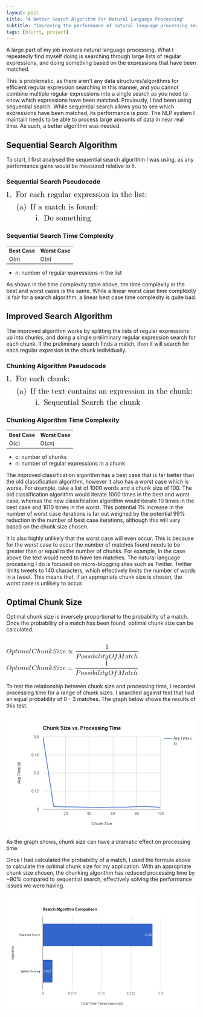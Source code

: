 ```yaml
---
layout: post
title: "A Better Search Algorithm For Natural Language Processing"
subtitle: "Improving the performance of natural language processing search algorithms."
tags: [blurrt, project]
---
```


<p>A large part of my job involves natural language processing. What I repeatedly find myself doing is searching through large lists of regular expressions, and doing something based on the expressions that have been matched.</p>

<p>This is problematic, as there aren’t any data structures/algorithms for efficient regular expression searching in this manner, and you cannot combine multiple regular expressions into a single search as you need to know which expressions have been matched. Previously, I had been using sequential search. While sequential search allows you to see which expressions have been matched, its performance is poor. The NLP system I maintain needs to be able to process large amounts of data in near real time. As such, a better algorithm was needed.</p>

<h2>Sequential Search Algorithm</h2>

<p>To start, I first analysed the sequential search algorithm I was using, as any performance gains would be measured relative to it.</p>

<h3>Sequential Search Pseudocode</h3>
<img src="/img/a-better-search-algorithm-for-nlp/small-sequential-search-pseudo.png">

<h3>Sequential Search Time Complexity</h3>
<table>
	<tr>
		<th>
			Best Case
		</th>
		<th>
			Worst Case
		</th>
	</tr>
	<tr>
		<td>
			O(n)
		</td>
		<td>
			O(n)
		</td>
	</tr>
</table>

<ul class="simple-list">
	<li>
		n: number of regular expressions in the list
	</li>
</ul>

<p>As shown in the time complexity table above, the time complexity in the best and worst cases is the same. While a linear worst case time complexity is fair for a search algorithm, a linear best case time complexity is quite bad.</p>

<h2>Improved Search Algorithm</h2>

<p>The improved algorithm works by splitting the lists of regular expressions up into chunks, and doing a single preliminary regular expression search for each chunk. If the preliminary search finds a match, then it will search for each regular expresion in the chunk individually.</p>

<h3>Chunking Algorithm Pseudocode</h3>
<img src="/img/a-better-search-algorithm-for-nlp/small-chunk-search-pseudo.png">

<h3>Chunking Algorithm Time Complexity</h3>
<table>
	<tr>
		<th>
			Best Case
		</th>
		<th>
			Worst Case
		</th>
	</tr>
	<tr>
		<td>
			O(c)
		</td>
		<td>
			O(cn)
		</td>
	</tr>
</table>

<ul class="simple-list">
	<li>
		c: number of chunks
	</li>
	<li>
		n: number of regular expressions in a chunk
	</li>
</ul>

<p>The improved classification algorithm has a best case that is far better than the old classification algorithm, however it also has a worst case which is worse. For example, take a list of 1000 words and a chunk size of 100. The old classification algorithm would iterate 1000 times in the best and worst case, whereas the new classification algorithm would iterate 10 times in the best case and 1010 times in the worst. This potential 1% increase in the number of worst case iterations is far out weighed by the potential 99% reduction in the number of best case iterations, although this will vary based on the chunk size chosen.</p>

<p>It is also highly unlikely that the worst case will even occur. This is because for the worst case to occur the number of matches found needs to be greater than or equal to the number of chunks. For example, in the case above the text would need to have ten matches. The natural language processing I do is focused on micro-blogging sites such as Twitter. Twitter limits tweets to 140 characters, which effectively limits the number of words in a tweet. This means that, if an appropriate chunk size is chosen, the worst case is unlikely to occur.</p>

<h2>Optimal Chunk Size</h2>

<p>Optimal chunk size is inversely proportional to the probability of a match. Once the probability of a match has been found, optimal chunk size can be calculated.</p>

<br>
<img src="/img/a-better-search-algorithm-for-nlp/eq1.gif" class="img-responsive center-block">
<br>
<img src="/img/a-better-search-algorithm-for-nlp/eq2.gif" class="img-responsive center-block">
<br>
<p>To test the relationship between chunk size and processing time, I recorded processing time for a range of chunk sizes. I searched against text that had an equal probability of 0 - 3 matches. The graph below shows the results of this test.</p>

<img src="/img/a-better-search-algorithm-for-nlp/chunk-size-processing-time.png" class="img-responsive center-block">

<p>As the graph shows, chunk size can have a dramatic effect on processing time.</p>

<p>Once I had calculated the probability of a match, I used the formula above to calculate the optimal chunk size for my application. With an appropriate chunk size chosen, the chunking algorithm has reduced processing time by ~90% compared to sequential search, effectively solving the performance issues we were having.</p>

<img src="/img/a-better-search-algorithm-for-nlp/algorithm-comparison.png" class="img-responsive center-block">

